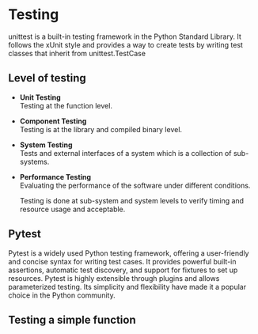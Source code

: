 # Testing 

unittest is a built-in testing framework in the Python Standard Library. It follows the xUnit style and provides a way to create tests by writing test classes that inherit from unittest.TestCase

## Level of testing
- **Unit Testing**  
  Testing at the function level.

- **Component Testing**  
  Testing is at the library and compiled binary level.

- **System Testing**  
  Tests and external interfaces of a system which is a collection of sub-systems.

- **Performance Testing**  
  Evaluating the performance of the software under different conditions.


  Testing is done at sub-system and system levels to verify timing and resource usage and acceptable.
## Pytest
Pytest is a widely used Python testing framework, offering a user-friendly and concise syntax for writing test cases. 
It provides powerful built-in assertions, automatic test discovery, and support for fixtures to set up resources. Pytest is highly extensible through plugins and allows parameterized testing. Its simplicity and flexibility have made it a popular choice in the Python community.
 ## Testing a simple function
